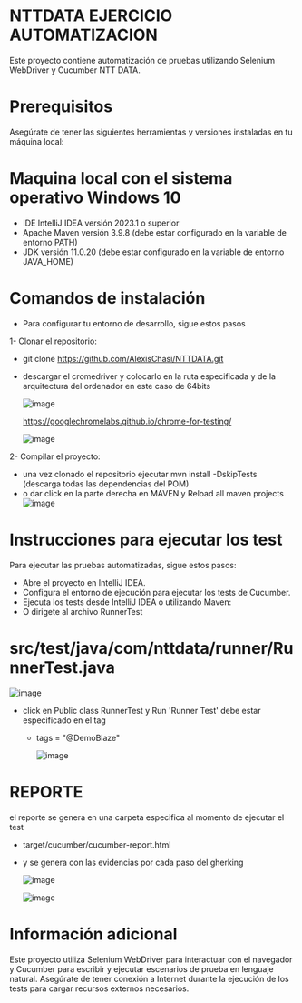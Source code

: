 # NTTDATA EJERCICIO AUTOMATIZACION
Este proyecto contiene automatización de pruebas utilizando Selenium WebDriver y Cucumber  NTT DATA.

# Prerequisitos
Asegúrate de tener las siguientes herramientas y versiones instaladas en tu máquina local:


# Maquina local con el sistema operativo Windows 10
* IDE IntelliJ IDEA versión 2023.1 o superior
* Apache Maven versión 3.9.8 (debe estar configurado en la variable de entorno PATH)
* JDK versión 11.0.20 (debe estar configurado en la variable de entorno JAVA_HOME)
  
# Comandos de instalación
* Para configurar tu entorno de desarrollo, sigue estos pasos
  
1- Clonar el repositorio:
  
- git clone https://github.com/AlexisChasi/NTTDATA.git
- descargar el cromedriver y colocarlo en la ruta especificada y de la arquitectura del ordenador en este caso de 64bits

  ![image](https://github.com/user-attachments/assets/0474d1fb-c7b0-4086-b74a-b8be24f13ed9)
  
  https://googlechromelabs.github.io/chrome-for-testing/

  ![image](https://github.com/user-attachments/assets/c29ec796-afbf-4f4a-a31e-9e3d2549be68)



2- Compilar el proyecto:
- una vez clonado el repositorio ejecutar  mvn install -DskipTests (descarga todas las dependencias del POM)
- o dar click en la parte derecha  en MAVEN y Reload all maven projects
![image](https://github.com/user-attachments/assets/dd63cca2-9825-40ac-ac64-5467f8f57120)

# Instrucciones para ejecutar los test
Para ejecutar las pruebas automatizadas, sigue estos pasos:

- Abre el proyecto en IntelliJ IDEA.
- Configura el entorno de ejecución para ejecutar los tests de Cucumber.
- Ejecuta los tests desde IntelliJ IDEA o utilizando Maven:
- O dirigete al archivo RunnerTest
# src/test/java/com/nttdata/runner/RunnerTest.java
 
  ![image](https://github.com/user-attachments/assets/6fac4eaf-03bd-4045-8d4a-14e3a24e0b64)
- click en Public class RunnerTest y Run 'Runner Test' debe estar especificado en el tag

  - tags = "@DemoBlaze"

    ![image](https://github.com/user-attachments/assets/0738c8b3-9984-423e-b1c6-ced8dfee94e2)

# REPORTE

el reporte se genera en una carpeta especifica al momento de ejecutar el test

- target/cucumber/cucumber-report.html
- y se genera con las evidencias por cada paso del gherking
  
  ![image](https://github.com/user-attachments/assets/ac69c100-79db-4f0f-8316-dd83239cddd4)
  
  ![image](https://github.com/user-attachments/assets/5b095503-36a3-4cd4-b40e-6fa8564f8c56)


  
# Información adicional

Este proyecto utiliza Selenium WebDriver para interactuar con el navegador y Cucumber para escribir y ejecutar escenarios de prueba en lenguaje natural. Asegúrate de tener conexión a Internet durante la ejecución de los tests para cargar recursos externos necesarios.






